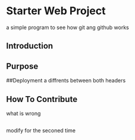# Starter Web Project
a simple program to see how git ang github works

## Introduction

## Purpose

##Deployment
a diffrents between both headers
## How To Contribute
what is wrong

##
modify for the seconed time